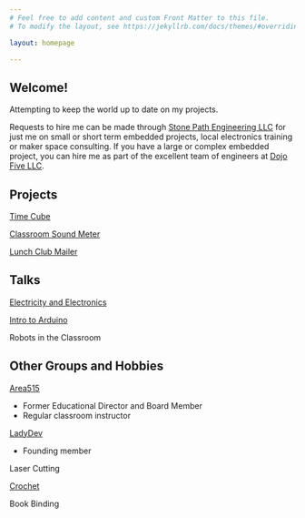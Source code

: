 ```yaml
---
# Feel free to add content and custom Front Matter to this file.
# To modify the layout, see https://jekyllrb.com/docs/themes/#overriding-theme-defaults

layout: homepage

---
```


## Welcome! 

Attempting to keep the world up to date on my projects. 

Requests to hire me can be made through [Stone Path Engineering LLC](https://stone-path-engineering.github.io/) for just me on small or short term embedded projects, local electronics training or maker space consulting. If you have a large or complex embedded project, you can hire me as part of the excellent team of engineers at [Dojo Five LLC](https://dojofive.com/). 

## Projects

[Time Cube](https://baileysage.github.io/TimeCube) 
 
[Classroom Sound Meter](https://github.com/baileysage/ClassroomSoundMeter)
 
[Lunch Club Mailer](https://github.com/baileysage/LunchClubMailer)
 
## Talks
[Electricity and Electronics](https://github.com/baileysage/ElectricityAndElectronicsSlides)

[Intro to Arduino](https://github.com/baileysage/IntroToArduinoSlides)

Robots in the Classroom
 
## Other Groups and Hobbies

[Area515](https://area515.org)
 - Former Educational Director and Board Member
 - Regular classroom instructor

[LadyDev](https://ladydev.org/)
 - Founding member

Laser Cutting

[Crochet](https://www.ravelry.com/people/baileysage)

Book Binding

